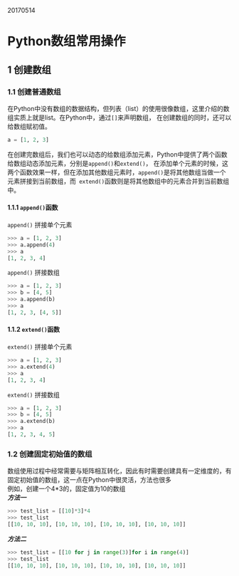 20170514  

# Python数组常用操作  

## 1 创建数组  
### 1.1 创建普通数组
在Python中没有数组的数据结构，但列表（list）的使用很像数组，这里介绍的数组实质上就是list。在Python中，通过` [] `来声明数组， 在创建数组的同时，还可以给数组赋初值。   
```python  
a = [1, 2, 3]
```  
在创建完数组后，我们也可以动态的给数组添加元素，Python中提供了两个函数给数组动态添加元素，分别是` append() `和` extend() `， 在添加单个元素的时候，这两个函数效果一样，但在添加其他数组元素时，` append() `是将其他数组当做一个元素拼接到当前数组，而` extend()`函数则是将其他数组中的元素合并到当前数组中。  
#### 1.1.1 ` append() `函数  
` append() ` 拼接单个元素  
```python  
>>> a = [1, 2, 3]
>>> a.append(4)
>>> a
[1, 2, 3, 4]
```   
` append() ` 拼接数组   
```python  
>>> a = [1, 2, 3]
>>> b = [4, 5]
>>> a.append(b)
>>> a
[1, 2, 3, [4, 5]]  
```   

#### 1.1.2 ` extend() `函数  
` extend() ` 拼接单个元素  
```python  
>>> a = [1, 2, 3]
>>> a.extend(4)
>>> a
[1, 2, 3, 4]
```   
` extend() ` 拼接数组   
```python  
>>> a = [1, 2, 3]
>>> b = [4, 5]
>>> a.extend(b)
>>> a
[1, 2, 3, 4, 5]  
```   
### 1.2 创建固定初始值的数组  
数组使用过程中经常需要与矩阵相互转化，因此有时需要创建具有一定维度的，有固定初始值的数组，这一点在Python中很灵活，方法也很多   
例如，创建一个4*3的，固定值为10的数组   
***方法一***  
```python  
>>> test_list = [[10]*3]*4
>>> test_list
[[10, 10, 10], [10, 10, 10], [10, 10, 10], [10, 10, 10]]
```  
***方法二***   
```python  
>>> test_list = [[10 for j in range(3)]for i in range(4)]
>>> test_list
[[10, 10, 10], [10, 10, 10], [10, 10, 10], [10, 10, 10]]
```   
